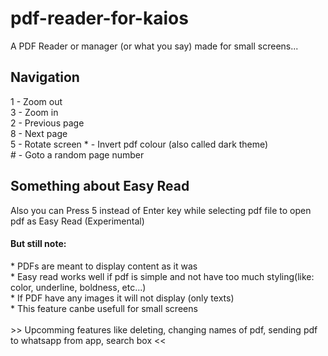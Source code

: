 # pdf-reader-for-kaios
A PDF Reader or manager (or what you say) made for small screens...

<h2> Navigation </h2>
1 - Zoom out <br>
3 - Zoom in <br>
2 - Previous page <br>
8 - Next page <br>
5 - Rotate screen
* - Invert pdf colour (also called dark theme) <br>
# - Goto a random page number

<h2> Something about Easy Read </h2>
Also you can Press 5 instead of Enter key while selecting pdf file to open pdf as Easy Read (Experimental)
<h4>But still note:</h4> 
* PDFs are meant to display content as it was<br>
* Easy read works well if pdf is simple and not have too much styling(like: color, underline, boldness, etc...)<br>
* If PDF have any images it will not display (only texts)<br>
* This feature canbe usefull for small screens<br>

<br>
>> Upcomming features like deleting, changing names of pdf, sending pdf to whatsapp from app, search box <<
